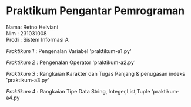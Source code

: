 # Praktikum Pengantar Pemrograman
<div> Nama: Retno Helviani </div>
<div> Nim : 231031008 </div>
<div> Prodi : Sistem Informasi A </div>

*Praktikum 1* : Pengenalan Variabel 'praktikum-a1.py'

*Praktikum 2* : Pengenalan Operator 'praktikum-a2.py'

*Praktikum 3* : Rangkaian Karakter dan Tugas Panjang & penugasan indeks 'praktikum-a3.py'

*Praktikum 4* : Rangkaian Tipe Data String, Integer,List,Tuple 'praktikum-a4.py

